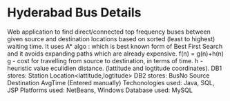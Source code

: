 # Hyderabad Bus Details
Web application to find direct/connected top frequency buses between given source and destination locations based on sorted (least to highest) waiting time.
It uses A* algo : which is best known form of Best First Search and it avoids expanding paths which are already expensive.
f(n) = g(n)+h(n)
g - cost for travelling from source to destination, in terms of time.
h - heuristic value eculidien distance. (lattitude and logtitude coordinates). 
DB1 stores: Station Location<lattitude,logtitude>
DB2 stores: BusNo Source Destination AvgTime (Entered manually)
Techonologies used: Java, SQL, JSP
Platforms used: NetBeans, Windows
Database used: MySQL
